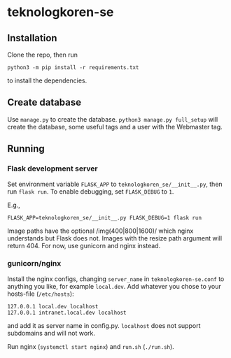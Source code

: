 # teknologkoren-se

## Installation
Clone the repo, then run
```
python3 -m pip install -r requirements.txt
```
to install the dependencies.

## Create database
Use `manage.py` to create the database. `python3 manage.py full_setup` will
create the database, some useful tags and a user with the Webmaster tag.

## Running
### Flask development server
Set environment variable `FLASK_APP` to `teknologkoren_se/__init__.py`, then run
`flask run`. To enable debugging, set `FLASK_DEBUG` to `1`.

E.g.,
```
FLASK_APP=teknologkoren_se/__init__.py FLASK_DEBUG=1 flask run
```

Image paths have the optional /img(400|800|1600)/ which nginx understands but
Flask does not. Images with the resize path argument will return 404. For now,
use gunicorn and nginx instead.

### gunicorn/nginx
Install the nginx configs, changing `server_name` in `teknologkoren-se.conf`
to anything you like, for example `local.dev`. Add whatever you chose to your
hosts-file (`/etc/hosts`):
```
127.0.0.1 local.dev localhost
127.0.0.1 intranet.local.dev localhost
```
and add it as server name in config.py. `localhost` does not support subdomains
and will not work.

Run nginx (`systemctl start nginx`) and `run.sh` (`./run.sh`).

